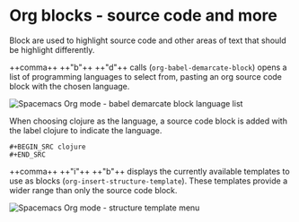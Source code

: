 # Org blocks - source code and more

Block are used to highlight source code and other areas of text that should be highlight differently.

++comma++ ++"b"++ ++"d"++ calls (`org-babel-demarcate-block`) opens a list of programming languages to select from, pasting an org source code block with the chosen language.

![Spacemacs Org mode - babel demarcate block language list](https://raw.githubusercontent.com/practicalli/graphic-design/live/editors/spacemacs/screenshots/spacemacs-org-babel-demarcate-block-language.png)

When choosing clojure as the language, a source code block is added with the label clojure to indicate the language.

```elisp
#+BEGIN_SRC clojure
#+END_SRC
```

++comma++ ++"i"++ ++"b"++  displays the currently available templates to use as blocks (`org-insert-structure-template`).  These templates provide a wider range than only the source code block.

![Spacemacs Org mode - structure template menu](https://raw.githubusercontent.com/practicalli/graphic-design/live/editors/spacemacs/screenshots/spacemacs-org-structure-templates.png)
